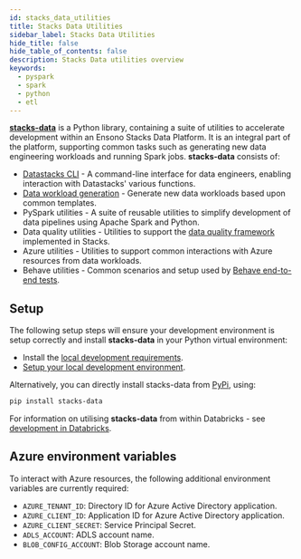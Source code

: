 ```yaml
---
id: stacks_data_utilities
title: Stacks Data Utilities
sidebar_label: Stacks Data Utilities
hide_title: false
hide_table_of_contents: false
description: Stacks Data utilities overview
keywords:
  - pyspark
  - spark
  - python
  - etl
---
```


[**stacks-data**](https://pypi.org/project/stacks-data/) is a Python library, containing a suite of utilities to accelerate development within an Ensono Stacks Data Platform. It is an integral part of the platform, supporting common tasks such as generating new data engineering workloads and running Spark jobs. **stacks-data** consists of:

- [Datastacks CLI](./datastacks.md) - A command-line interface for data engineers, enabling interaction with Datastacks' various functions.
- [Data workload generation](./datastacks.md#generating-data-workloads) - Generate new data workloads based upon common templates.
- PySpark utilities - A suite of reusable utilities to simplify development of data pipelines using Apache Spark and Python.
- Data quality utilities - Utilities to support the [data quality framework](./data_quality_azure.md) implemented in Stacks.
- Azure utilities - Utilities to support common interactions with Azure resources from data workloads.
- Behave utilities - Common scenarios and setup used by [Behave end-to-end tests](./testing_data_azure.md#end-to-end-tests).

## Setup

The following setup steps will ensure your development environment is setup correctly and install **stacks-data** in your Python virtual environment:

- Install the [local development requirements](../getting_started/requirements_data_azure.md#local-development).
- [Setup your local development environment](../getting_started/dev_quickstart_data_azure.md).

Alternatively, you can directly install stacks-data from [PyPi](https://pypi.org/project/stacks-data/), using:

```bash
pip install stacks-data
```

For information on utilising **stacks-data** from within Databricks - see [development in Databricks](../getting_started/dev_quickstart_data_azure.md#optional-pyspark-development-in-databricks).


## Azure environment variables

To interact with Azure resources, the following additional environment variables are currently required:

- `AZURE_TENANT_ID`: Directory ID for Azure Active Directory application.
- `AZURE_CLIENT_ID`: Application ID for Azure Active Directory application.
- `AZURE_CLIENT_SECRET`: Service Principal Secret.
- `ADLS_ACCOUNT`: ADLS account name.
- `BLOB_CONFIG_ACCOUNT`: Blob Storage account name.
